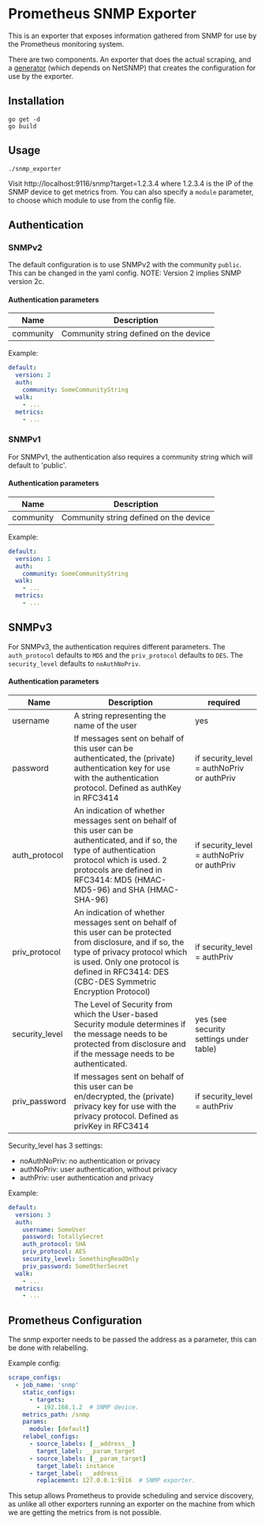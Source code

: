 # Prometheus SNMP Exporter

This is an exporter that exposes information gathered from SNMP
for use by the Prometheus monitoring system.

There are two components. An exporter that does the actual scraping, and a
[generator](https://github.com/prometheus/snmp_exporter/tree/master/generator)
(which depends on NetSNMP) that creates the configuration for use by the
exporter.

## Installation

```Shell
go get -d
go build
```

## Usage

```
./snmp_exporter
```

Visit http://localhost:9116/snmp?target=1.2.3.4 where 1.2.3.4 is the IP of the
SNMP device to get metrics from. You can also specify a `module` parameter, to
choose which module to use from the config file.


## Authentication

### SNMPv2

The default configuration is to use SNMPv2 with the community `public`.  This can be changed in the yaml config.  NOTE: Version 2 implies SNMP version 2c.

#### Authentication parameters

Name | Description
--------|------------
community | Community string defined on the device

Example:
```YAML
default:
  version: 2
  auth:
    community: SomeCommunityString
  walk:
    - ...
  metrics:
    - ...
```

### SNMPv1

For SNMPv1, the authentication also requires a community string which will default to 'public'.

#### Authentication parameters

Name | Description
--------|-----------
community | Community string defined on the device

Example:
````YAML
default:
  version: 1
  auth:
    community: SomeCommunityString
  walk:
    - ...
  metrics:
    - ...
````

## SNMPv3

For SNMPv3, the authentication requires different parameters.  The `auth_protocol` defaults to `MD5` and the `priv_protocol` defaults to `DES`.  The `security_level` defaults to `noAuthNoPriv`.

#### Authentication parameters

Name | Description | required
--------|--------------|--------------
username | A string representing the name of the user | yes
password |  If messages sent on behalf of this user can be authenticated, the (private) authentication key for use with the authentication protocol. Defined as authKey in RFC3414 | if security_level = authNoPriv or authPriv
auth_protocol | An indication of whether messages sent on behalf of this user can be authenticated, and if so, the type of authentication protocol which is used. 2 protocols are defined in RFC3414: MD5 (HMAC-MD5-96) and SHA (HMAC-SHA-96) | if security_level = authNoPriv or authPriv
priv_protocol | An indication of whether messages sent on behalf of this user can be protected from disclosure, and if so, the type of privacy protocol which is used. Only one protocol is defined in RFC3414: DES (CBC-DES Symmetric Encryption Protocol) | if security_level = authPriv
security_level | The Level of Security from which the User-based Security module determines if the message needs to be protected from disclosure and if the message needs to be authenticated. | yes (see security settings under table)
priv_password | If messages sent on behalf of this user can be en/decrypted, the (private) privacy key for use with the privacy protocol. Defined as privKey in RFC3414 | if security_level = authPriv 

Security_level has 3 settings:
* noAuthNoPriv: no authentication or privacy
* authNoPriv: user authentication, without privacy
* authPriv: user authentication and privacy

Example:
```YAML
default:
  version: 3
  auth:
    username: SomeUser
    password: TotallySecret
    auth_protocol: SHA
    priv_protocol: AES
    security_level: SomethingReadOnly
    priv_password: SomeOtherSecret
  walk:
    - ...
  metrics:
    - ...
```

## Prometheus Configuration

The snmp exporter needs to be passed the address as a parameter, this can be
done with relabelling.

Example config:
```YAML
scrape_configs:
  - job_name: 'snmp'
    static_configs:
      - targets:
        - 192.168.1.2  # SNMP device.
    metrics_path: /snmp
    params:
      module: [default]
    relabel_configs:
      - source_labels: [__address__]
        target_label: __param_target
      - source_labels: [__param_target]
        target_label: instance
      - target_label: __address__
        replacement: 127.0.0.1:9116  # SNMP exporter.
```

This setup allows Prometheus to provide scheduling and service discovery, as
unlike all other exporters running an exporter on the machine from which we are
getting the metrics from is not possible.
